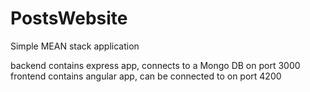 # PostsWebsite
Simple MEAN stack application

backend contains express app, connects to a Mongo DB on port 3000
frontend contains angular app, can be connected to on port 4200
